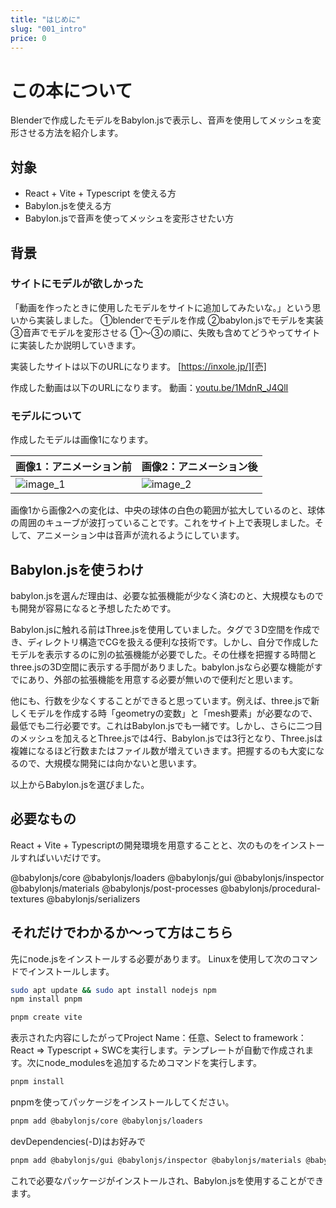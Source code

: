 ```yaml
---
title: "はじめに"
slug: "001_intro"
price: 0
---
```

[壱]:https://inxole.jp/
[弐]:youtu.be/1MdnR_J4QlI

[1]: /images/001/model_image.png "image_1"
[2]: /images/001/model_animation_image.png "image_2"

# この本について

Blenderで作成したモデルをBabylon.jsで表示し、音声を使用してメッシュを変形させる方法を紹介します。

## 対象

- React + Vite + Typescript を使える方
- Babylon.jsを使える方
- Babylon.jsで音声を使ってメッシュを変形させたい方

## 背景

### サイトにモデルが欲しかった
「動画を作ったときに使用したモデルをサイトに追加してみたいな。」という思いから実装しました。
①blenderでモデルを作成
②babylon.jsでモデルを実装
③音声でモデルを変形させる
①～③の順に、失敗も含めてどうやってサイトに実装したか説明していきます。

実装したサイトは以下のURLになります。
[https://inxole.jp/][壱]

作成した動画は以下のURLになります。
動画：[youtu.be/1MdnR_J4QlI][弐]

### モデルについて

作成したモデルは画像1になります。

|画像1：アニメーション前|画像2：アニメーション後|
|---|---|
|![][1]|![][2]|

画像1から画像2への変化は、中央の球体の白色の範囲が拡大しているのと、球体の周囲のキューブが波打っていることです。これをサイト上で表現しました。そして、アニメーション中は音声が流れるようにしています。

## Babylon.jsを使うわけ

babylon.jsを選んだ理由は、必要な拡張機能が少なく済むのと、大規模なものでも開発が容易になると予想したためです。

Babylon.jsに触れる前はThree.jsを使用していました。タグで３D空間を作成でき、ディレクトリ構造でCGを扱える便利な技術です。しかし、自分で作成したモデルを表示するのに別の拡張機能が必要でした。その仕様を把握する時間とthree.jsの3D空間に表示する手間がありました。babylon.jsなら必要な機能がすでにあり、外部の拡張機能を用意する必要が無いので便利だと思います。

他にも、行数を少なくすることができると思っています。例えば、three.jsで新しくモデルを作成する時「geometryの変数」と「mesh要素」が必要なので、最低でも二行必要です。これはBabylon.jsでも一緒です。しかし、さらに二つ目のメッシュを加えるとThree.jsでは4行、Babylon.jsでは3行となり、Three.jsは複雑になるほど行数またはファイル数が増えていきます。把握するのも大変になるので、大規模な開発には向かないと思います。

以上からBabylon.jsを選びました。

## 必要なもの

React + Vite + Typescriptの開発環境を用意することと、次のものをインストールすればいいだけです。

@babylonjs/core
@babylonjs/loaders
@babylonjs/gui
@babylonjs/inspector
@babylonjs/materials
@babylonjs/post-processes
@babylonjs/procedural-textures
@babylonjs/serializers

## それだけでわかるか～って方はこちら

先にnode.jsをインストールする必要があります。
Linuxを使用して次のコマンドでインストールします。

```bash
sudo apt update && sudo apt install nodejs npm
npm install pnpm
```

```bash
pnpm create vite
```

表示された内容にしたがってProject Name：任意、Select to framework：React ⇒ Typescript + SWCを実行します。テンプレートが自動で作成されます。次にnode_modulesを追加するためコマンドを実行します。

```bash
pnpm install
```

pnpmを使ってパッケージをインストールしてください。
```bash
pnpm add @babylonjs/core @babylonjs/loaders
```
devDependencies(-D)はお好みで
```bash
pnpm add @babylonjs/gui @babylonjs/inspector @babylonjs/materials @babylonjs/post-processes @babylonjs/procedural-textures @babylonjs/serializers -D
```
これで必要なパッケージがインストールされ、Babylon.jsを使用することができます。
